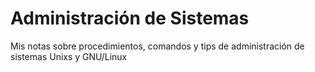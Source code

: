 # Administración de Sistemas

Mis notas sobre procedimientos, comandos y tips de administración de sistemas Unixs y GNU/Linux
